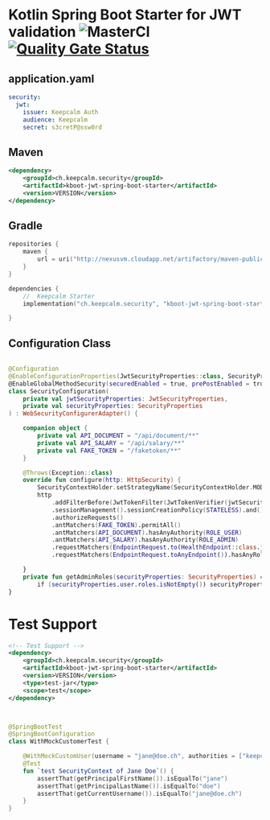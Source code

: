 # Kotlin Spring Boot Starter for JWT validation ![MasterCI](https://github.com/marzelwidmer/kboot-jwt-spring-boot-starter/workflows/MasterCI/badge.svg) [![Quality Gate Status](https://sonarcloud.io/api/project_badges/measure?project=marzelwidmer_kboot-jwt-spring-boot-starter&metric=alert_status)](https://sonarcloud.io/dashboard?id=marzelwidmer_kboot-jwt-spring-boot-starter)

## application.yaml
```yaml
security:
  jwt:
    issuer: Keepcalm Auth
    audience: Keepcalm
    secret: s3cretP@ssw0rd

```

## Maven

```xml
<dependency>
	<groupId>ch.keepcalm.security</groupId>
	<artifactId>kboot-jwt-spring-boot-starter</artifactId>
	<version>VERSION</version>
</dependency>
```

## Gradle
```kotlin
repositories {
    maven {
        url = uri("http://nexusvm.cloudapp.net/artifactory/maven-public")
    }
}

dependencies {
    //  Keepcalm Starter
    implementation("ch.keepcalm.security", "kboot-jwt-spring-boot-starter", "0.0.1-20201220.205452-1")

}
```

## Configuration Class
```kotlin

@Configuration
@EnableConfigurationProperties(JwtSecurityProperties::class, SecurityProperties::class)
@EnableGlobalMethodSecurity(securedEnabled = true, prePostEnabled = true, jsr250Enabled = true)
class SecurityConfiguration(
    private val jwtSecurityProperties: JwtSecurityProperties,
    private val securityProperties: SecurityProperties
) : WebSecurityConfigurerAdapter() {

    companion object {
        private val API_DOCUMENT = "/api/document/**"
        private val API_SALARY = "/api/salary/**"
        private val FAKE_TOKEN = "/faketoken/**"
    }

    @Throws(Exception::class)
    override fun configure(http: HttpSecurity) {
        SecurityContextHolder.setStrategyName(SecurityContextHolder.MODE_INHERITABLETHREADLOCAL)
        http
            .addFilterBefore(JwtTokenFilter(JwtTokenVerifier(jwtSecurityProperties)), UsernamePasswordAuthenticationFilter::class.java)
            .sessionManagement().sessionCreationPolicy(STATELESS).and()
            .authorizeRequests()
            .antMatchers(FAKE_TOKEN).permitAll()
            .antMatchers(API_DOCUMENT).hasAnyAuthority(ROLE_USER)
            .antMatchers(API_SALARY).hasAnyAuthority(ROLE_ADMIN)
            .requestMatchers(EndpointRequest.to(HealthEndpoint::class.java, InfoEndpoint::class.java)).permitAll()
            .requestMatchers(EndpointRequest.toAnyEndpoint()).hasAnyRole(*getAdminRoles(securityProperties).toTypedArray())

    }
    private fun getAdminRoles(securityProperties: SecurityProperties) =
        if (securityProperties.user.roles.isNotEmpty()) securityProperties.user.roles else listOf(ROLE_ACTUATOR)
}
```

# Test Support

```xml
<!-- Test Support -->
<dependency>
    <groupId>ch.keepcalm.security</groupId>
    <artifactId>kboot-jwt-spring-boot-starter</artifactId>
    <version>VERSION</version>
    <type>test-jar</type>
    <scope>test</scope>
</dependency>
```

```kotlin


@SpringBootTest
@SpringBootConfiguration
class WithMockCustomerTest {

	@WithMockCustomUser(username = "jane@doe.ch", authorities = ["keepcalm.user"], firstname = "jane", lastname = "doe")
	@Test
	fun `test SecurityContext of Jane Doe`() {
		assertThat(getPrincipalFirstName()).isEqualTo("jane")
		assertThat(getPrincipalLastName()).isEqualTo("doe")
		assertThat(getCurrentUsername()).isEqualTo("jane@doe.ch")
	}
}


```
